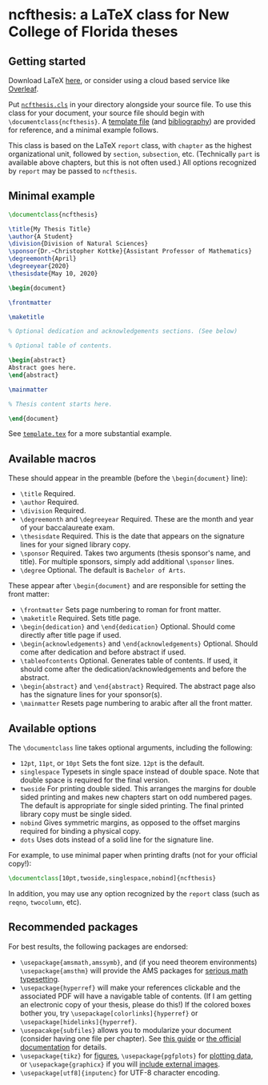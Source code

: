 # ncfthesis: a LaTeX class for New College of Florida theses

## Getting started

Download LaTeX [here](https://www.latex-project.org/get/), or consider using a cloud based service like [Overleaf](https://www.overleaf.com/).

Put [`ncfthesis.cls`](https://github.com/ckottke/ncfthesis/raw/master/ncfthesis.cls) in your directory alongside your source file.
To use this class for your document, your source file should begin with
`\documentclass{ncfthesis}`.  A [template file](https://github.com/ckottke/ncfthesis/raw/master/template.tex) (and [bibliography](https://github.com/ckottke/ncfthesis/raw/master/template.bib)) are provided
for reference, and a minimal example follows. 

This class is based on the LaTeX `report` class, with `chapter` as
the highest organizational unit, followed by `section`, `subsection`, etc. (Technically `part` 
is available above chapters, but this is not often used.) All options recognized by `report` may be passed to `ncfthesis`.

## Minimal example
```latex
\documentclass{ncfthesis}

\title{My Thesis Title}
\author{A Student}
\division{Division of Natural Sciences}
\sponsor{Dr.~Christopher Kottke}{Assistant Professor of Mathematics}
\degreemonth{April}
\degreeyear{2020}
\thesisdate{May 10, 2020}

\begin{document}

\frontmatter

\maketitle

% Optional dedication and acknowledgements sections. (See below)

% Optional table of contents.

\begin{abstract}
Abstract goes here.
\end{abstract}

\mainmatter

% Thesis content starts here.

\end{document}
```
See [`template.tex`](template.tex) for a more substantial example.

## Available macros
These should appear in the preamble (before the `\begin{document}` line):
* `\title` Required.
* `\author` Required.
* `\division` Required.
* `\degreemonth` and `\degreeyear` Required. These are the month and year of your baccalaureate exam.
* `\thesisdate` Required. This is the date that appears on the signature lines for your signed library copy.
* `\sponsor` Required. Takes two arguments (thesis sponsor's name, and title). For multiple sponsors, simply add additional `\sponsor` lines.
* `\degree` Optional. The default is `Bachelor of Arts`.

These appear after `\begin{document}` and are responsible for setting the front matter:

* `\frontmatter` Sets page numbering to roman for front matter.
* `\maketitle` Required. Sets title page. 
* `\begin{dedication}` and `\end{dedication}` Optional. Should come directly after title page if used.
* `\begin{acknowledgements}` and `\end{acknowledgements}` Optional. Should come after dedication and before abstract if used.
* `\tableofcontents` Optional. Generates table of contents. If used, it should come after the dedication/acknowledgements and before the abstract.
* `\begin{abstract}` and `\end{abstract}` Required. The abstract page also has the signature lines for your sponsor(s).
* `\mainmatter` Resets page numbering to arabic after all the front matter.


## Available options
The `\documentclass` line takes optional arguments, including the following:
* `12pt`, `11pt`, or `10pt` Sets the font size. `12pt` is the default.
* `singlespace` Typesets in single space instead of double space. Note that double space is required for the final version.
* `twoside` For printing double sided. This arranges the margins for double sided printing and makes new chapters start on odd numbered pages. The default is appropriate for single sided printing. The final printed library copy must be single sided.
* `nobind` Gives symmetric margins, as opposed to the offset margins required for binding a physical copy. 
* `dots` Uses dots instead of a solid line for the signature line.

For example, to use minimal paper when printing drafts (not for your official copy!):
```latex
\documentclass[10pt,twoside,singlespace,nobind]{ncfthesis}   
```

In addition, you may use any option recognized by the `report` class (such as `reqno`, `twocolumn`, etc).

## Recommended packages
For best results, the following packages are endorsed:
* `\usepackage{amsmath,amssymb}`, and (if you need theorem environments) `\usepackage{amsthm}` will provide the AMS packages for [serious math typesetting](http://www.texdoc.net/texmf-dist/doc/latex/amsmath/amsldoc.pdf).
* `\usepackage{hyperref}` will make your references clickable and the associated PDF will have a navigable table of contents. (If I am getting an electronic copy of your thesis, please do this!) If the colored boxes bother you, try `\usepackage[colorlinks]{hyperref}` or `\usepackage[hidelinks]{hyperref}`.
* `\usepacakge{subfiles}` allows you to modularize your document (consider having one file per chapter). See [this guide](https://www.overleaf.com/learn/latex/Multi-file_LaTeX_projects)  or [the official documentation](http://mirrors.ctan.org/macros/latex/contrib/subfiles/subfiles.pdf) for details.
* `\usepackage{tikz}` for [figures](http://mirrors.ctan.org/graphics/pgf/base/doc/pgfmanual.pdf), `\usepackage{pgfplots}` for [plotting data](http://mirrors.ctan.org/graphics/pgf/contrib/pgfplots/doc/pgfplots.pdf), or `\usepackage{graphicx}` if you will [include external images](http://mirrors.ctan.org/macros/latex/required/graphics/grfguide.pdf).
* `\usepackage[utf8]{inputenc}` for UTF-8 character encoding.
